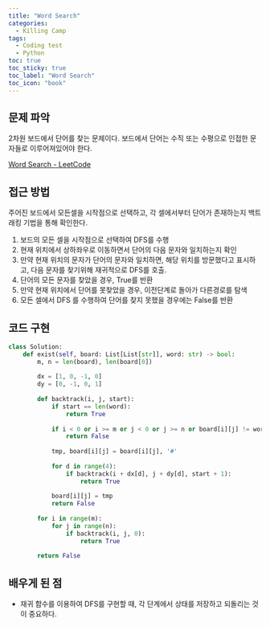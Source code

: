 ```yaml
---
title: "Word Search"
categories:
  - Killing Camp
tags:
  - Coding test
  - Python
toc: true
toc_sticky: true
toc_label: "Word Search"
toc_icon: "book"
---
```


## 문제 파악
2차원 보드에서 단어를 찾는 문제이다. 보드에서 단어는 수직 또는 수평으로 인접한 문자들로 이루어져있어야 한다.

[Word Search - LeetCode](https://leetcode.com/problems/word-search/)

## 접근 방법

주어진 보드에서 모든셀을 시작점으로 선택하고, 각 셀에서부터 단어가 존재하는지 백트래킹 기법을 통해 확인한다.

1. 보드의 모든 셀을 시작점으로 선택하여 DFS를 수행
2. 현재 위치에서 상하좌우로 이동하면서 단어의 다음 문자와 일치하는지 확인
3. 만약 현재 위치의 문자가 단어의 문자와 일치하면, 해당 위치를 방문했다고 표시하고, 다음 문자를 찾기위해 재귀적으로 DFS를 호출.
4. 단어의 모든 문자를 찾았을 경우, True를 반환
5. 만약 현재 위치에서 단어를 못찾았을 경우, 이전단계로 돌아가 다른경로를 탐색
6. 모든 셀에서 DFS 를 수행하여 단어를 찾지 못했을 경우에는 False를 반환

## 코드 구현

```python
class Solution:
    def exist(self, board: List[List[str]], word: str) -> bool:
        m, n = len(board), len(board[0])
        
        dx = [1, 0, -1, 0]
        dy = [0, -1, 0, 1]
        
        def backtrack(i, j, start):
            if start == len(word):
                return True
            
            if i < 0 or i >= m or j < 0 or j >= n or board[i][j] != word[start]:
                return False
            
            tmp, board[i][j] = board[i][j], '#'
            
            for d in range(4):
                if backtrack(i + dx[d], j + dy[d], start + 1):
                    return True
                
            board[i][j] = tmp
            return False
        
        for i in range(m):
            for j in range(n):
                if backtrack(i, j, 0):
                    return True
                
        return False
```

## 배우게 된 점

- 재귀 함수를 이용하여 DFS를 구현할 때, 각 단계에서 상태를 저장하고 되돌리는 것이 중요하다.

